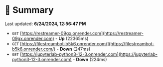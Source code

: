 # 📖 Summary
Last updated: **6/24/2024, 12:56:47 PM**

- `GET` [https://restreamer-09gx.onrender.com](https://restreamer-09gx.onrender.com) - **Up** (22365ms)
- `GET` [https://filestreambot-b5k6.onrender.com/](https://filestreambot-b5k6.onrender.com/) - **Down** (247ms)
- `GET` [https://jupyterlab-python3-12-3.onrender.com](https://jupyterlab-python3-12-3.onrender.com) - **Down** (224ms)
